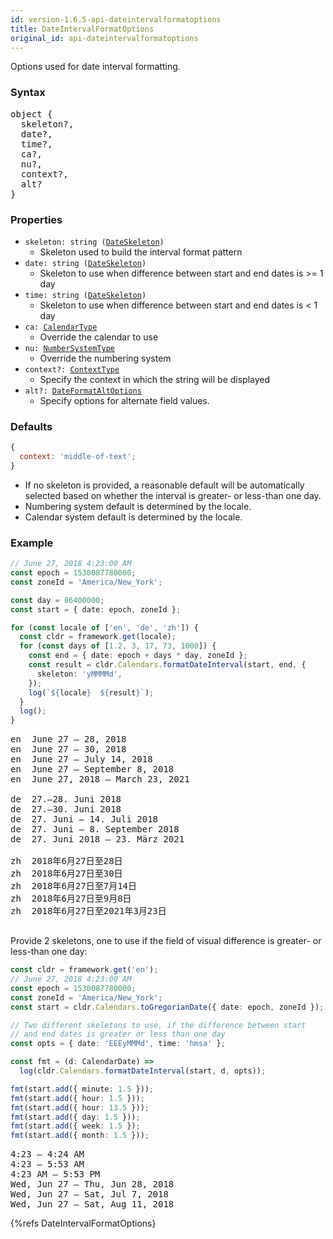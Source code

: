 ```yaml
---
id: version-1.6.5-api-dateintervalformatoptions
title: DateIntervalFormatOptions
original_id: api-dateintervalformatoptions
---
```


Options used for date interval formatting.

### Syntax

<pre class="syntax">
object {
  skeleton?,
  date?,
  time?,
  ca?,
  nu?,
  context?,
  alt?
}
</pre>

### Properties

- <code class="def">skeleton: <span>string ([DateSkeleton](api-dateskeleton))</span></code>
  - Skeleton used to build the interval format pattern
- <code class="def">date: <span>string ([DateSkeleton](api-dateskeleton))</span></code>
  - Skeleton to use when difference between start and end dates is >= 1 day
- <code class="def">time: <span>string ([DateSkeleton](api-dateskeleton))</span></code>
  - Skeleton to use when difference between start and end dates is < 1 day
- <code class="def">ca: <span>[CalendarType](api-calendartype)</span></code>
  - Override the calendar to use
- <code class="def">nu: <span>[NumberSystemType](api-numbersystemtype)</span></code>
  - Override the numbering system
- <code class="def">context?: <span>[ContextType](api-contexttype)</span></code>
  - Specify the context in which the string will be displayed
- <code class="def">alt?: <span>[DateFormatAltOptions](api-dateformataltoptions)</span></code>
  - Specify options for alternate field values.

### Defaults

```javascript
{
  context: 'middle-of-text';
}
```

- If no skeleton is provided, a reasonable default will be automatically selected based on whether the interval is greater- or less-than one day.
- Numbering system default is determined by the locale.
- Calendar system default is determined by the locale.

### Example

```typescript
// June 27, 2018 4:23:00 AM
const epoch = 1530087780000;
const zoneId = 'America/New_York';

const day = 86400000;
const start = { date: epoch, zoneId };

for (const locale of ['en', 'de', 'zh']) {
  const cldr = framework.get(locale);
  for (const days of [1.2, 3, 17, 73, 1000]) {
    const end = { date: epoch + days * day, zoneId };
    const result = cldr.Calendars.formatDateInterval(start, end, {
      skeleton: 'yMMMMd',
    });
    log(`${locale}  ${result}`);
  }
  log();
}
```
<pre class="output">
en  June 27 – 28, 2018
en  June 27 – 30, 2018
en  June 27 – July 14, 2018
en  June 27 – September 8, 2018
en  June 27, 2018 – March 23, 2021
&nbsp;
de  27.–28. Juni 2018
de  27.–30. Juni 2018
de  27. Juni – 14. Juli 2018
de  27. Juni – 8. September 2018
de  27. Juni 2018 – 23. März 2021
&nbsp;
zh  2018年6月27日至28日
zh  2018年6月27日至30日
zh  2018年6月27日至7月14日
zh  2018年6月27日至9月8日
zh  2018年6月27日至2021年3月23日
&nbsp;
</pre>


Provide 2 skeletons, one to use if the field of visual difference is greater-
or less-than one day:

```typescript
const cldr = framework.get('en');
// June 27, 2018 4:23:00 AM
const epoch = 1530087780000;
const zoneId = 'America/New_York';
const start = cldr.Calendars.toGregorianDate({ date: epoch, zoneId });

// Two different skeletons to use, if the difference between start
// and end dates is greater or less than one day
const opts = { date: 'EEEyMMMd', time: 'hmsa' };

const fmt = (d: CalendarDate) =>
  log(cldr.Calendars.formatDateInterval(start, d, opts));

fmt(start.add({ minute: 1.5 }));
fmt(start.add({ hour: 1.5 }));
fmt(start.add({ hour: 13.5 }));
fmt(start.add({ day: 1.5 }));
fmt(start.add({ week: 1.5 });
fmt(start.add({ month: 1.5 }));
```
<pre class="output">
4:23 – 4:24 AM
4:23 – 5:53 AM
4:23 AM – 5:53 PM
Wed, Jun 27 – Thu, Jun 28, 2018
Wed, Jun 27 – Sat, Jul 7, 2018
Wed, Jun 27 – Sat, Aug 11, 2018
</pre>


{%refs DateIntervalFormatOptions}
